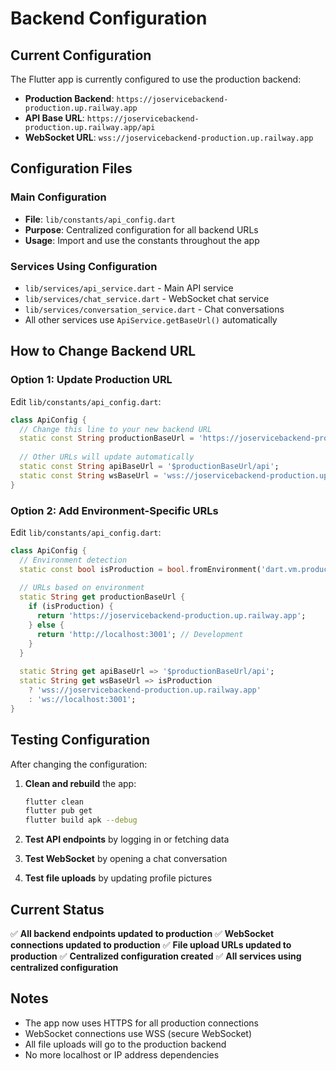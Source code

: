 # Backend Configuration

## Current Configuration

The Flutter app is currently configured to use the production backend:

- **Production Backend**: `https://joservicebackend-production.up.railway.app`
- **API Base URL**: `https://joservicebackend-production.up.railway.app/api`
- **WebSocket URL**: `wss://joservicebackend-production.up.railway.app`

## Configuration Files

### Main Configuration
- **File**: `lib/constants/api_config.dart`
- **Purpose**: Centralized configuration for all backend URLs
- **Usage**: Import and use the constants throughout the app

### Services Using Configuration
- `lib/services/api_service.dart` - Main API service
- `lib/services/chat_service.dart` - WebSocket chat service
- `lib/services/conversation_service.dart` - Chat conversations
- All other services use `ApiService.getBaseUrl()` automatically

## How to Change Backend URL

### Option 1: Update Production URL
Edit `lib/constants/api_config.dart`:
```dart
class ApiConfig {
  // Change this line to your new backend URL
  static const String productionBaseUrl = 'https://joservicebackend-production.up.railway.app';
  
  // Other URLs will update automatically
  static const String apiBaseUrl = '$productionBaseUrl/api';
  static const String wsBaseUrl = 'wss://joservicebackend-production.up.railway.app';
}
```

### Option 2: Add Environment-Specific URLs
Edit `lib/constants/api_config.dart`:
```dart
class ApiConfig {
  // Environment detection
  static const bool isProduction = bool.fromEnvironment('dart.vm.product');
  
  // URLs based on environment
  static String get productionBaseUrl {
    if (isProduction) {
      return 'https://joservicebackend-production.up.railway.app';
    } else {
      return 'http://localhost:3001'; // Development
    }
  }
  
  static String get apiBaseUrl => '$productionBaseUrl/api';
  static String get wsBaseUrl => isProduction 
    ? 'wss://joservicebackend-production.up.railway.app'
    : 'ws://localhost:3001';
}
```

## Testing Configuration

After changing the configuration:

1. **Clean and rebuild** the app:
   ```bash
   flutter clean
   flutter pub get
   flutter build apk --debug
   ```

2. **Test API endpoints** by logging in or fetching data

3. **Test WebSocket** by opening a chat conversation

4. **Test file uploads** by updating profile pictures

## Current Status

✅ **All backend endpoints updated to production**
✅ **WebSocket connections updated to production**
✅ **File upload URLs updated to production**
✅ **Centralized configuration created**
✅ **All services using centralized configuration**

## Notes

- The app now uses HTTPS for all production connections
- WebSocket connections use WSS (secure WebSocket)
- All file uploads will go to the production backend
- No more localhost or IP address dependencies
